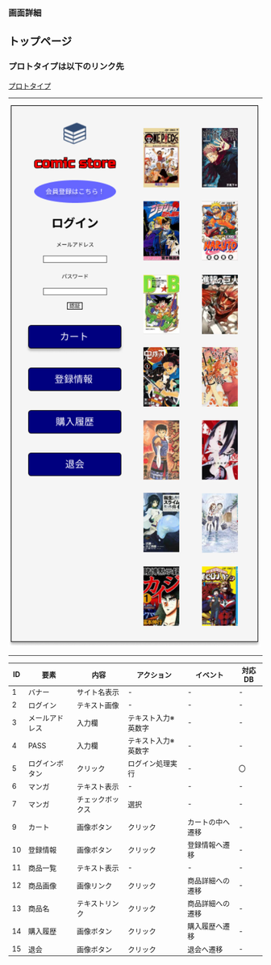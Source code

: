 ### 画面詳細
## トップページ
### プロトタイプは以下のリンク先
[プロトタイプ](https://www.figma.com/file/1qrEKi7iktAY3U27hFIezf/Untitled?node-id=0%3A1)
*****
<img src="./img/トップページ.png" width="500">



*****



| ID | 要素 | 内容 | アクション | イベント | 対応DB |
|----|------|------|-----------|----------|--------|
|1 |バナー|サイト名表示|- |- |- |
|2 |ログイン|テキスト画像|- |- |- |
|3 |メールアドレス|入力欄|テキスト入力※英数字|- |- |
|4 |PASS|入力欄|テキスト入力※英数字|- |- |
|5 |ログインボタン|クリック|ログイン処理実行|- |〇 |
|6 |マンガ|テキスト表示|- |- |- |
|7 |マンガ|チェックボックス|選択|- |- |
|9 |カート|画像ボタン|クリック|カートの中へ遷移|- |
|10 |登録情報|画像ボタン|クリック|登録情報へ遷移|- |
|11 |商品一覧|テキスト表示|- |- |- |
|12 |商品画像|画像リンク|クリック|商品詳細への遷移|- |
|13 |商品名|テキストリンク|クリック|商品詳細への遷移|- |
|14 |購入履歴|画像ボタン|クリック|購入履歴へ遷移|- |
|15 |退会 |画像ボタン|クリック|退会へ遷移|- |
